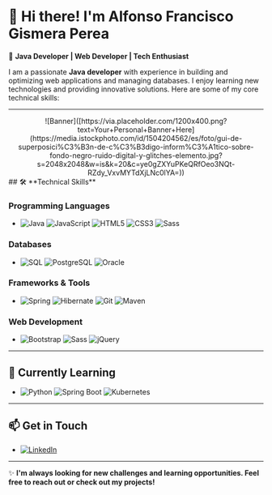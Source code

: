 # 👋 Hi there! I'm **Alfonso Francisco Gismera Perea**
🚀 **Java Developer | Web Developer | Tech Enthusiast**

I am a passionate **Java developer** with experience in building and optimizing web applications and managing databases. I enjoy learning new technologies and providing innovative solutions. Here are some of my core technical skills:

---
<div align="center">
  ![Banner]([https://via.placeholder.com/1200x400.png?text=Your+Personal+Banner+Here](https://media.istockphoto.com/id/1504204562/es/foto/gui-de-superposici%C3%B3n-de-c%C3%B3digo-inform%C3%A1tico-sobre-fondo-negro-ruido-digital-y-glitches-elemento.jpg?s=2048x2048&w=is&k=20&c=ye0gZXYuPKeQRfOeo3NQt-RZdy_VxvMYTdXjLNc0lYA=))
</div>
## 🛠 **Technical Skills**

### Programming Languages
- ![Java](https://img.shields.io/badge/Java-ED8B00?style=for-the-badge&logo=java&logoColor=white) ![JavaScript](https://img.shields.io/badge/JavaScript-323330?style=for-the-badge&logo=javascript&logoColor=F7DF1E) ![HTML5](https://img.shields.io/badge/HTML5-E34F26?style=for-the-badge&logo=html5&logoColor=white) ![CSS3](https://img.shields.io/badge/CSS3-1572B6?style=for-the-badge&logo=css3&logoColor=white) ![Sass](https://img.shields.io/badge/Sass-CC6699?style=for-the-badge&logo=sass&logoColor=white)

### Databases
- ![SQL](https://img.shields.io/badge/SQL-003B57?style=for-the-badge&logo=postgresql&logoColor=white) ![PostgreSQL](https://img.shields.io/badge/PostgreSQL-4169E1?style=for-the-badge&logo=postgresql&logoColor=white) ![Oracle](https://img.shields.io/badge/Oracle-F80000?style=for-the-badge&logo=oracle&logoColor=white)

### Frameworks & Tools
- ![Spring](https://img.shields.io/badge/Spring-6DB33F?style=for-the-badge&logo=spring&logoColor=white) ![Hibernate](https://img.shields.io/badge/Hibernate-59666C?style=for-the-badge&logo=hibernate&logoColor=white) ![Git](https://img.shields.io/badge/Git-F05032?style=for-the-badge&logo=git&logoColor=white) ![Maven](https://img.shields.io/badge/Apache%20Maven-C71A36?style=for-the-badge&logo=apache-maven&logoColor=white)

### Web Development
- ![Bootstrap](https://img.shields.io/badge/Bootstrap-563D7C?style=for-the-badge&logo=bootstrap&logoColor=white) ![Sass](https://img.shields.io/badge/Sass-CC6699?style=for-the-badge&logo=sass&logoColor=white) ![jQuery](https://img.shields.io/badge/jQuery-0769AD?style=for-the-badge&logo=jquery&logoColor=white)

---

## 🌱 **Currently Learning**
- ![Python](https://img.shields.io/badge/Python-3776AB?style=for-the-badge&logo=python&logoColor=white) ![Spring Boot](https://img.shields.io/badge/Spring%20Boot-6DB33F?style=for-the-badge&logo=spring-boot&logoColor=white) ![Kubernetes](https://img.shields.io/badge/Kubernetes-326CE5?style=for-the-badge&logo=kubernetes&logoColor=white)

---

## 📫 **Get in Touch**

- [![LinkedIn](https://img.shields.io/badge/LinkedIn-0077B5?style=for-the-badge&logo=linkedin&logoColor=white)](https://www.linkedin.com/in/alfonso-francisco-gismera-perea-0915852ba/)

---

✨ **I'm always looking for new challenges and learning opportunities. Feel free to reach out or check out my projects!**

